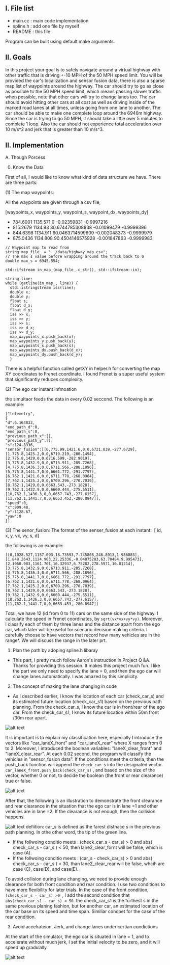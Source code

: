 [//]: # (Image References)

[image1]: ./image/front_and_rear_clearance.png "logic explanation" 
[image2]: ./image/highway.png "illustration" 
[image3]: ./image/boolean.png "logic explanation" 
[image4]: ./image/change_lanes_example.png "example" 

I. File list
------------
- main.cc		: main code implementation
- spline.h		: add one file by myself
- README			: this file

Program can be built using default make arguments.

II. Goals 
----------

In this project your goal is to safely navigate around a virtual highway with other traffic that is driving +-10 MPH of the 50 MPH speed limit. You will be provided the car's localization and sensor fusion data, there is also a sparse map list of waypoints around the highway. The car should try to go as close as possible to the 50 MPH speed limit, which means passing slower traffic when possible, note that other cars will try to change lanes too. The car should avoid hitting other cars at all cost as well as driving inside of the marked road lanes at all times, unless going from one lane to another. The car should be able to make one complete loop around the 6946m highway. Since the car is trying to go 50 MPH, it should take a little over 5 minutes to complete 1 loop. Also the car should not experience total acceleration over 10 m/s^2 and jerk that is greater than 10 m/s^3.

II. Implementation
----------
A. Though Porcess 

0. Know the Data  

First of all, I would like to know what kind of data structure we have. There are three parts: 

(1) The map waypoints:

All the waypoints are given through a csv file, 

 [waypoints_x, waypoints_y, waypoint_s, waypoint_dx, waypoints_dy] 
- 784.6001 1135.571 0 -0.02359831 -0.9997216
- 815.2679 1134.93 30.6744785308838 -0.01099479 -0.9999396
- 844.6398 1134.911 60.0463714599609 -0.002048373 -0.9999979
- 875.0436 1134.808 90.4504146575928 -0.001847863 -0.9999983

```
// Waypoint map to read from
string map_file_ = "../data/highway_map.csv";
// The max s value before wrapping around the track back to 0
double max_s = 6945.554;

std::ifstream in_map_(map_file_.c_str(), std::ifstream::in);

string line;
while (getline(in_map_, line)) {
  std::istringstream iss(line);
  double x;
  double y;
  float s;
  float d_x;
  float d_y;
  iss >> x;
  iss >> y;
  iss >> s;
  iss >> d_x;
  iss >> d_y;
  map_waypoints_x.push_back(x);
  map_waypoints_y.push_back(y);
  map_waypoints_s.push_back(s);
  map_waypoints_dx.push_back(d_x);
  map_waypoints_dy.push_back(d_y);
  }
```
There is a helpful function called getXY in helper.h for converting the map XY coordinates to Frenet coordinate. I found Frenet is a super useful system that significantly reduces complexity. 

(2) The ego car instant infmoation 

the simultaor feeds the data in every 0.02 seccond. The following is an example: 

```
["telemetry",
{
"d":6.164833,
"end_path_d":0,
"end_path_s":0,
"previous_path_x":[],
"previous_path_y":[],
"s":124.8336,
"sensor_fusion":[[0,775.99,1421.6,0,0,6721.839,-277.6729],[1,775.8,1425.2,0,0,6719.219,-280.1494],[2,775.8,1429,0,0,6716.599,-282.9019],[3,775.8,1432.9,0,0,6713.911,-285.7268],[4,775.8,1436.3,0,0,6711.566,-288.1896],[5,775.8,1441.7,0,0,6661.772,-291.7797],[6,762.1,1421.6,0,0,6711.778,-268.0964],[7,762.1,1425.2,0,0,6709.296,-270.7039],[8,762.1,1429,0,0,6663.543,-273.1828],[9,762.1,1432.9,0,0,6660.444,-275.5511],[10,762.1,1436.3,0,0,6657.743,-277.6157],[11,762.1,1441.7,0,0,6653.453,-280.8947]],
"speed":0,
"x":909.48,
"y":1128.67,
"yaw":0
}]

```

(3) The senor_fusion: 
The format of the senser_fusion at each instant: 
 [ id, x, y, vx, vy, s, d]

the following is an example: 
```
[[0,1028.527,1157.093,18.73593,7.745808,246.8913,1.986083],[1,848.2643,1124.903,22.25336,-0.04875283,63.70484,9.995473],[2,1060.983,1161.701,16.32937,6.75282,278.5971,10.01214],[3,775.8,1432.9,0,0,6713.911,-285.7268],[4,775.8,1436.3,0,0,6711.566,-288.1896],[5,775.8,1441.7,0,0,6661.772,-291.7797],[6,762.1,1421.6,0,0,6711.778,-268.0964],[7,762.1,1425.2,0,0,6709.296,-270.7039],[8,762.1,1429,0,0,6663.543,-273.1828],[9,762.1,1432.9,0,0,6660.444,-275.5511],[10,762.1,1436.3,0,0,6657.743,-277.6157],[11,762.1,1441.7,0,0,6653.453,-280.8947]]
```
Total, we have 12 (id from 0 to 11) cars on the same side of the highway. I calculate the speed in Frenet coordinates, by ```sqrt(vx*vx+vy*vy)```. Moreover, I classify each of them by three lanes and the distance apart from the ego car, which later will be useful for scenario decision making criteria. I carefully choose to have vectors that record how many vehicles are in the range*. We will discuss the range in the later prt. 

1. Plan the path by adoping spline.h libaray 

- This part, I pretty much follow  Aaron's instruction in Project Q &A. Thanks for providing this session. It makes this project much fun. I like the part we only need to specify the lane = 0, and then the ego car will change lanes automatically. I was amazed by this simplicity. 

2. The concept of making the lane changing in code 
- As I described earlier, I know the location of each car (check_car_s) and its estimated future location (check_car_s1) based on the previous path planning. From the check_car_s, I know the car is in front/rear of the ego car. From the check_car_s1, I know its future location within 50m front /30m rear apart.  
 
 ![alt text][image1]

 
 It is important is to explain my classification here, especially I introduce the vectors like "car_laneX_front" and "car_laneX_rear" where X ranges from 0 to 2. Moreover, I introduced the boolean variables: "laneX_clear_front" and "laneX_clear_rear".  At each 0.02 second, the program will classify the vehicles in "sensor_fusion data". If the conditions meet the criteria, then the push_back function will append the ```check_car_s``` into the designated vector.  ```car_laneX_front.push_back(check_car_s)```  , and based on the size of the vector, whether 0 or not, to decide the boolean (the front or rear clearance) true or false. 
 
 ![alt text][image3]

After that, the following is an illustration to demonstrate the front clearance and rear clearance in the situation that the ego car is in lane =1 and other vehicles are in lane =2. If the clearance is not enough, then the collision happens. 

 ![alt text][image2]
 defiition: car_s is defined as the farest distnace s in the previous path planning. In othe other word, the tip of the green line.   

- If the follwoing conditio meets : (check_car_s - car_s) > 0 and abs( check_car_s - car_s ) < 50, then lane2_clear_fornt will be false, which is case (A).   
- If the follwoing conditio meets : (car_s - check_car_s) > 0 and abs( check_car_s - car_s ) < 30, than lane2_clear_rear will be false, whcih are case (C), case(D), and case(E).

To avoid collision during lane changing, we need to provide enough clearance for both front condition and rear condition. I use two conditions to have more flexibility for later trials.  In the case of the front condition,  ```(check_car_s - car_s) >0 ```, I add the second condition that ```abs(check_car_s1 - car_s) < 50```. the check_car_s1 is the furthest s in the same previous planing fashion, but for another car, an estimated location of the car base on its speed and time span. Similiar concpet for the case of the rear condition. 

3. Avoid accelrateion, Jerk, and change lanes under certian condictions

At the start of the simulator, the ego car is situated in lane = 1, and to accelerate without much jerk, I set the initial velocity to be zero, and it will speed up gradulally. 


![alt text][image4]
